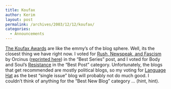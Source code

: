 ```yaml
---
title: Koufax
author: Kerim
layout: post
permalink: /archives/2003/12/12/koufax/
categories:
  - Announcements
---
```

<a href="http://wampum.wabanaki.net/archives/000634.html" onclick="_gaq.push(['_trackEvent', 'outbound-article', 'http://wampum.wabanaki.net/archives/000634.html', 'The Koufax Awards']);" >The Koufax Awards</a> are like the emmy&#8217;s of the blog sphere. Well, its the closest thing we have right now. I voted for <a href="http://dneiwert.blogspot.com/2003_08_24_dneiwert_archive.html#106188392687332975" onclick="_gaq.push(['_trackEvent', 'outbound-article', 'http://dneiwert.blogspot.com/2003_08_24_dneiwert_archive.html#106188392687332975', 'Rush, Newspeak, and Fascism']);" >Rush, Newspeak, and Fascism</a> by Orcinus (<a href="http://www.cursor.org/stories/fascismintroduction.php" onclick="_gaq.push(['_trackEvent', 'outbound-article', 'http://www.cursor.org/stories/fascismintroduction.php', 'reprinted here']);" >reprinted here</a>) in the &#8220;Best Series&#8221; post, and I voted for Body and Soul&#8217;s <a href="http://bodyandsoul.typepad.com/blog/2003/11/resistance.html" onclick="_gaq.push(['_trackEvent', 'outbound-article', 'http://bodyandsoul.typepad.com/blog/2003/11/resistance.html', 'Resistance']);" >Resistance</a> in the &#8220;Best Post&#8221; category. Unfortunately, the blogs that get recommended are mostly political blogs, so my voting for <a href="http://languagehat.com/" onclick="_gaq.push(['_trackEvent', 'outbound-article', 'http://languagehat.com/', 'Language Hat']);" >Language Hat</a> as the best &#8220;single issue&#8221; blog will probably not do much good. I couldn&#8217;t think of anything for the &#8220;Best New Blog&#8221; category &#8230; (hint, hint).

